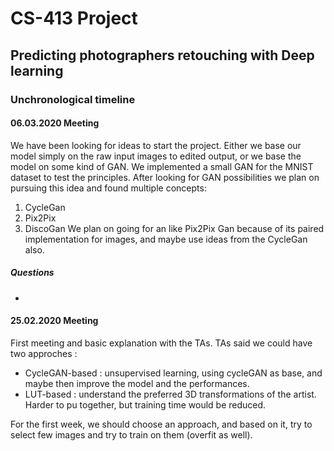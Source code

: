 # CS-413 Project
## Predicting photographers retouching with Deep learning

### Unchronological timeline
#### 06.03.2020 Meeting
We have been looking for ideas to start the project.
Either we base our model simply on the raw input images to edited output, or we base the model on some kind of GAN.
We implemented a small GAN for the MNIST dataset to test the principles.
After looking for GAN possibilities we plan on pursuing this idea and found multiple concepts:
1. CycleGan
2. Pix2Pix
3. DiscoGan
We plan on going for an like Pix2Pix Gan because of its paired implementation for images, and maybe use ideas from the CycleGan also.

##### Questions 
- 

#### 25.02.2020 Meeting
First meeting and basic explanation with the TAs.
TAs said we could have two approches : 
- CycleGAN-based : unsupervised learning, using cycleGAN as base, and maybe then improve the model and the performances. 
- LUT-based : understand the preferred 3D transformations of the artist. Harder to pu together, but training time would be reduced. 


For the first week, we should choose an approach, and based on it, try to select few images and try to train on them (overfit as well).
